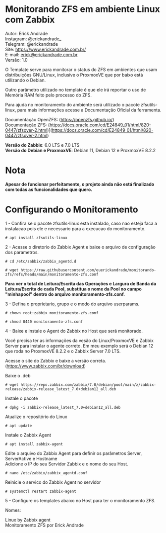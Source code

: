 # Monitorando ZFS em ambiente Linux com Zabbix

Autor: Erick Andrade  
Instagram: @erickandrade_  
Telegram: @erickandrade  
Site: https://www.erickandrade.com.br/  
E-mail: erick@erickandrade.com.br  
Versão: 1.0  


O Template serve para monitorar o status do ZFS em ambientes que usam distribuições GNU/Linux, inclusive o ProxmoxVE que por baixo está utilizando o Debian.

Outro parâmetro utilizado no template é que ele irá reportar o uso de Memória RAM feito pelo processo do ZFS.

Para ajuda no monitoramento do ambiente será utilizado o pacote zfsutils-linux, para mais informações acesse a Documentação Oficial da ferramenta.

Documentação OpenZFS: (https://openzfs.github.io/)  
Documentação ZFS: (https://docs.oracle.com/cd/E24849_01/html/820-0447/zfsover-2.html)](https://docs.oracle.com/cd/E24849_01/html/820-0447/zfsover-2.html)  

**Versão do Zabbix**: 6.0 LTS e 7.0 LTS  
**Versão do Debian e ProxmoxVE**: Debian 11, Debian 12 e ProxmoxVE 8.2.2

# Nota
**Apesar de funcionar perfeitamente, o projeto ainda não está finalizado com todas as funcionalidades que quero.**  

# Configurando o Monitoramento

1 - Confira se o pacote zfsutils-linux esta instalado, caso nao esteja faca a instalacao pois ele e necessario para a execucao do monitoramento.

`# apt install zfsutils-linux`

2 - Acesse o diretorio do Zabbix Agent e baixe o arquivo de configuração dos parametros.

`# cd /etc/zabbix/zabbix_agentd.d`

`# wget https://raw.githubusercontent.com/euerickandrade/monitorando-zfs/refs/heads/main/monitoramento-zfs.conf`

**Para ver o total de Leitura/Escrita das Operações e Largura de Banda da Leitura/Escrita de cada Pool, substitua o nome da Pool no campo "minhapool" dentro do arquivo monitoramento-zfs.conf.**  

3 - Defina o proprietario, grupo e o modo do arquivo userparams.

`# chown root:zabbix monitoramento-zfs.conf`  

`# chmod 0440 monitoramento-zfs.conf`  

4 - Baixe e instale o Agent do Zabbix no Host que será monitorado.

Você precisa ter as informações da vesão do Linux/ProxmoxVE e Zabbix Server para instalar o agente correto. Em meu exemplo será o Debian 12 que roda no ProxmoxVE 8.2.2 e o Zabbix Server 7.0 LTS.

Acesse o site do Zabbix e baixe a versão correta. (https://www.zabbix.com/br/download)

Baixe o .deb  

`# wget https://repo.zabbix.com/zabbix/7.0/debian/pool/main/z/zabbix-release/zabbix-release_latest_7.0+debian12_all.deb`

Instale o pacote  

`# dpkg -i zabbix-release_latest_7.0+debian12_all.deb`

Atualize o repositório do Linux  

`# apt update`

Instale o Zabbix Agent  

`# apt install zabbix-agent`

Edite o arquivo do Zabbix Agent para definir os parâmetros Server, ServerActive e Hostname  
Adicione o IP do seu Servidor Zabbix e o nome do seu Host.

`# nano /etc/zabbix/zabbix_agentd.conf` 

Reinicie o servico do Zabbix Agent no servidor   

`# systemctl restart zabbix-agent`  

5 - Configure os templates abaixo no Host para ter o monitoramento ZFS.

Nomes:

  Linux by Zabbix agent  
  Monitoramento ZFS por Erick Andrade  
